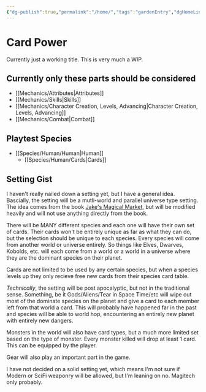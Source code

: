 ```yaml
---
{"dg-publish":true,"permalink":"/home/","tags":"gardenEntry","dgHomeLink":true,"dgPassFrontmatter":false}
---
```



# Card Power

Currently just a working title. This is very much a WIP.

## Currently only these parts should be considered

* [[Mechanics/Attributes|Attributes]]
* [[Mechanics/Skills|Skills]]
* [[Mechanics/Character Creation, Levels, Advancing|Character Creation, Levels, Advancing]]
* [[Mechanics/Combat|Combat]]

## Playtest Species

* [[Species/Human/Human|Human]]
	* [[Species/Human/Cards|Cards]]

## Setting Gist

I haven't really nailed down a setting yet, but I have a general idea. Bascially, the setting will be a mutli-world and parallel universe type setting. The idea comes from the book [Jake's Magical Market](https://amzn.to/3d8GJfB), but will be modified heavily and will not use anything directly from the book. 

There will be MANY different species and each one will have their own set of cards. Their cards won't be entirely unique as far as what they can do, but the selection should be unique to each species. Every species will come from another world or universe entirely. So things like Elves, Dwarves, Kobolds, etc. will each come from a world or a world in a universe where they are the dominant species on their planet.

Cards are not limited to be used by any certain species, but when a species levels up they only recieve free new cards from their species card table.

_Technically_, the setting will be post apocalyptic, but not in the traditional sense. Something, be it Gods/Aliens/Tear in Space Time/etc will wipe out most of the dominate species on the planet and give a card to each member left from that world a card. This will probably have happened far in the past and species will be able to world hop, encountering an entirely new planet with entirely new dangers.

Monsters in the world will also have card types, but a much more limited set based on the type of monster. Every monster killed will drop at least 1 card. This can be equipped by the player.

Gear will also play an important part in the game. 

I have not decided on a solid setting yet, which means I'm not sure if Modern or SciFi weaponry will be allowed, but I'm leaning on no. Magitech only probably.